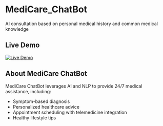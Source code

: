 # MediCare_ChatBot
AI consultation based on personal medical history and common medical knowledge

## Live Demo
[![Live Demo](https://img.shields.io/badge/Live_Demo-Click_Here-brightgreen)](https://vaibhav655.github.io/MediCare_ChatBot/)

## About MediCare ChatBot
MediCare ChatBot leverages AI and NLP to provide 24/7 medical assistance, including:
- Symptom-based diagnosis
- Personalized healthcare advice
- Appointment scheduling with telemedicine integration
- Healthy lifestyle tips
